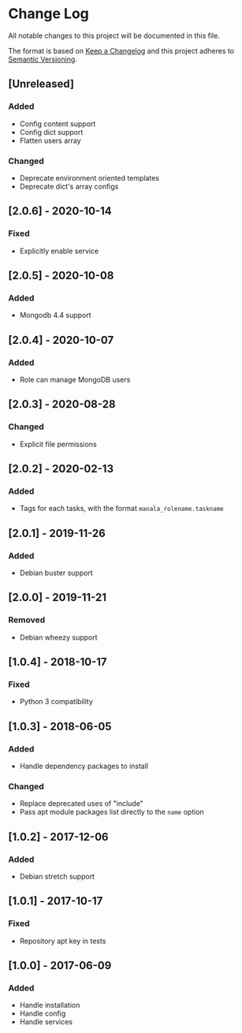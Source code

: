 # Change Log
All notable changes to this project will be documented in this file.

The format is based on [Keep a Changelog](http://keepachangelog.com/)
and this project adheres to [Semantic Versioning](http://semver.org/).

## [Unreleased]
### Added
- Config content support
- Config dict support
- Flatten users array

### Changed
- Deprecate environment oriented templates
- Deprecate dict's array configs

## [2.0.6] - 2020-10-14
### Fixed
- Explicitly enable service

## [2.0.5] - 2020-10-08
### Added
- Mongodb 4.4 support

## [2.0.4] - 2020-10-07
### Added
- Role can manage MongoDB users

## [2.0.3] - 2020-08-28
### Changed
- Explicit file permissions

## [2.0.2] - 2020-02-13
### Added
- Tags for each tasks, with the format `manala_rolename.taskname`

## [2.0.1] - 2019-11-26
### Added
- Debian buster support

## [2.0.0] - 2019-11-21
### Removed
- Debian wheezy support

## [1.0.4] - 2018-10-17
### Fixed
- Python 3 compatibility

## [1.0.3] - 2018-06-05
### Added
- Handle dependency packages to install

### Changed
- Replace deprecated uses of "include"
- Pass apt module packages list directly to the `name` option

## [1.0.2] - 2017-12-06
### Added
- Debian stretch support

## [1.0.1] - 2017-10-17
### Fixed
- Repository apt key in tests

## [1.0.0] - 2017-06-09
### Added
- Handle installation
- Handle config
- Handle services
